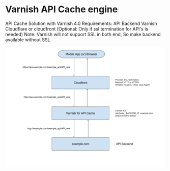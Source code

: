 # Varnish API Cache engine
API Cache Solution with Varnish 4.0
Requirements: API Backend
              Varnish
              Cloudflare or cloudfront (Optional: Only if ssl termination for API's is needed)
Note: Varnish will not support SSL in both end, So make backend available without SSL

![](https://github.com/shafeequeaslam/varnish_api_cache_engine/blob/master/Varnish%20API%20Cache%20Engine.png)
